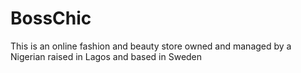 # BossChic
This is an online fashion and beauty store owned and managed by a Nigerian raised in Lagos and based in Sweden
